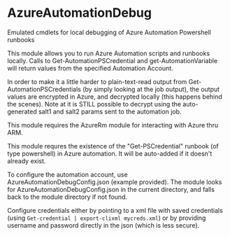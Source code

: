 # AzureAutomationDebug
Emulated cmdlets for local debugging of Azure Automation Powershell runbooks

This module allows you to run Azure Automation scripts and runbooks locally. Calls to Get-AutomationPSCredential and get-AutomationVariable will return values from the specified Automation Account.

In order to make it a little harder to plain-text-read output from Get-AutomationPSCredentials (by simply looking at the job output), the output values are encrypted in Azure, and decrypted locally (this happens behind the scenes).
Note at it is STILL possible to decrypt using the auto-generated salt1 and salt2 params sent to the automation job.

This module requires the AzureRm module for interacting with Azure thru ARM.

This module requres the existence of the "Get-PSCredential" runbook (of type powershell) in Azure automation. It will be auto-added if it doesn't already exist.

To configure the automation account, use AzureAutomationDebugConfig.json (example provided). The module looks for AzureAutomationDebugConfig.json in the current directory, and falls back to the module directory if not found.

Configure credentials either by pointing to a xml file with saved credentials (using `Get-credential | export-clixml mycreds.xml`) or by providing username and password directly in the json (which is less secure).




